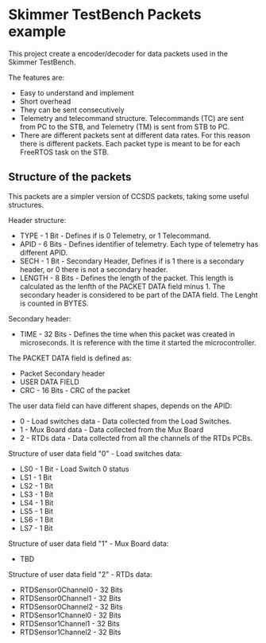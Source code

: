 # Skimmer TestBench Packets example

This project create a encoder/decoder for data packets used in the Skimmer TestBench.

The features are:
* Easy to understand and implement
* Short overhead
* They can be sent consecutively
* Telemetry and telecommand structure. Telecommands (TC) are sent from PC to the STB, and Telemetry (TM) is sent from STB to PC.
* There are different packets sent at different data rates. For this reason there is different packets. Each packet type is meant to be for each FreeRTOS task on the STB.

## Structure of the packets

This packets are a simpler version of CCSDS packets, taking some useful structures.

Header structure:
* TYPE - 1 Bit - Defines if is 0 Telemetry, or 1 Telecommand.
* APID - 6 Bits - Defines identifier of telemetry. Each type of telemetry has different APID.
* SECH - 1 Bit - Secondary Header, Defines if is 1 there is a secondary header, or 0 there is not a secondary header.
* LENGTH - 8 Bits - Defines the length of the packet. This length is calculated as the lenfth of the PACKET DATA field minus 1. The secondary header is considered to be part of the DATA field. The Lenght is counted in BYTES.


Secondary header:
* TIME - 32 Bits - Defines the time when this packet was created in microseconds. It is reference with the time it started the microcontroller.

The PACKET DATA field is defined as:
* Packet Secondary header
* USER DATA FIELD
* CRC - 16 Bits - CRC of the packet

The user data field can have different shapes, depends on the APID:
* 0 - Load switches data - Data collected from the Load Switches.
* 1 - Mux Board data - Data collected from the Mux Board
* 2 - RTDs data - Data collected from all the channels of the RTDs PCBs.

Structure of user data field "0" - Load switches data:
* LS0 - 1 Bit - Load Switch 0 status
* LS1 - 1 Bit
* LS2 - 1 Bit
* LS3 - 1 Bit
* LS4 - 1 Bit
* LS5 - 1 Bit
* LS6 - 1 Bit
* LS7 - 1 Bit

Structure of user data field "1" - Mux Board data:
* TBD

Structure of user data field "2" - RTDs data:
* RTDSensor0Channel0 - 32 Bits
* RTDSensor0Channel1 - 32 Bits
* RTDSensor0Channel2 - 32 Bits
* RTDSensor1Channel0 - 32 Bits
* RTDSensor1Channel1 - 32 Bits
* RTDSensor1Channel2 - 32 Bits